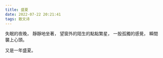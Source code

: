 ```yaml
---
title: 盛夏
date: 2022-07-22 20:21:41
tags: 散文诗
---
```


失眠的夜晚，
靜靜地坐著，
望窗外的陌生的點點繁星，
一股孤獨的感覺，
瞬間襲上心頭。

又是一年盛夏。

